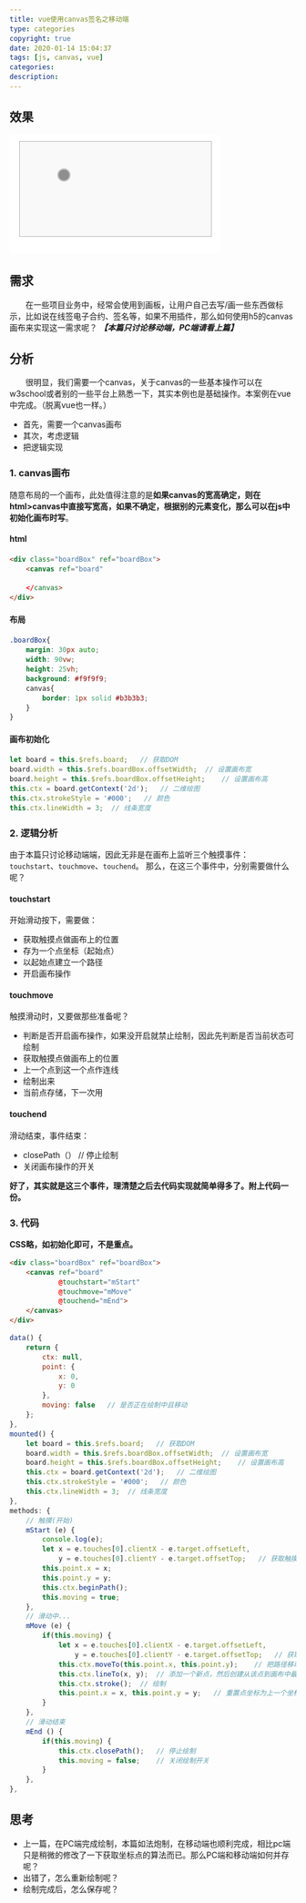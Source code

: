 ```yaml
---
title: vue使用canvas签名之移动端
type: categories
copyright: true
date: 2020-01-14 15:04:37
tags: [js, canvas, vue]
categories:
description:
---
```

## 效果
![canvas移动端签名](/images/posts/canvas画板m.gif 'canvas移动端签名')

<!--more-->

## 需求
&emsp;&emsp;在一些项目业务中，经常会使用到画板，让用户自己去写/画一些东西做标示，比如说在线签电子合约、签名等，如果不用插件，那么如何使用h5的canvas画布来实现这一需求呢？ ***【本篇只讨论移动端，PC端请看上篇】***

## 分析
&emsp;&emsp;很明显，我们需要一个canvas，关于canvas的一些基本操作可以在w3school或者别的一些平台上熟悉一下，其实本例也是基础操作。本案例在vue中完成。（脱离vue也一样。）
- 首先，需要一个canvas画布
- 其次，考虑逻辑
- 把逻辑实现

### 1. canvas画布
随意布局的一个画布，此处值得注意的是**如果canvas的宽高确定，则在html>canvas中直接写宽高，如果不确定，根据别的元素变化，那么可以在js中初始化画布时写**。
#### html
```html
<div class="boardBox" ref="boardBox">
    <canvas ref="board"
            
    </canvas>
</div>
```
#### 布局
```css
.boardBox{
    margin: 30px auto;
    width: 90vw;
    height: 25vh;
    background: #f9f9f9;
    canvas{
        border: 1px solid #b3b3b3;
    }
}
```
#### 画布初始化
```js
let board = this.$refs.board;   // 获取DOM
board.width = this.$refs.boardBox.offsetWidth;  // 设置画布宽
board.height = this.$refs.boardBox.offsetHeight;    // 设置画布高
this.ctx = board.getContext('2d');   // 二维绘图
this.ctx.strokeStyle = '#000';   // 颜色
this.ctx.lineWidth = 3;  // 线条宽度
```

### 2. 逻辑分析
由于本篇只讨论移动端端，因此无非是在画布上监听三个触摸事件：`touchstart`、`touchmove`、`touchend`。
那么，在这三个事件中，分别需要做什么呢？
#### touchstart
开始滑动按下，需要做：
- 获取触摸点做画布上的位置
- 存为一个点坐标（起始点）
- 以起始点建立一个路径
- 开启画布操作

#### touchmove
触摸滑动时，又要做那些准备呢？
- 判断是否开启画布操作，如果没开启就禁止绘制，因此先判断是否当前状态可绘制
- 获取触摸点做画布上的位置
- 上一个点到这一个点作连线
- 绘制出来
- 当前点存储，下一次用

#### touchend
滑动结束，事件结束：
- closePath（） // 停止绘制
- 关闭画布操作的开关

**好了，其实就是这三个事件，理清楚之后去代码实现就简单得多了。附上代码一份。**

### 3. 代码
**CSS略，如初始化即可，不是重点。**
```html
<div class="boardBox" ref="boardBox">
    <canvas ref="board"
            @touchstart="mStart"
            @touchmove="mMove"
            @touchend="mEnd">
    </canvas>
</div>
```

```js
data() {
    return {
        ctx: null,
        point: {
            x: 0,
            y: 0
        },
        moving: false   // 是否正在绘制中且移动
    };
},
mounted() {
    let board = this.$refs.board;   // 获取DOM
    board.width = this.$refs.boardBox.offsetWidth;  // 设置画布宽
    board.height = this.$refs.boardBox.offsetHeight;    // 设置画布高
    this.ctx = board.getContext('2d');   // 二维绘图
    this.ctx.strokeStyle = '#000';   // 颜色
    this.ctx.lineWidth = 3;  // 线条宽度
},
methods: {
    // 触摸(开始)
    mStart (e) {
        console.log(e);
        let x = e.touches[0].clientX - e.target.offsetLeft,
            y = e.touches[0].clientY - e.target.offsetTop;   // 获取触摸点在画板（canvas）的坐标
        this.point.x = x;
        this.point.y = y;
        this.ctx.beginPath();
        this.moving = true;
    },
    // 滑动中...
    mMove (e) {
        if(this.moving) {
            let x = e.touches[0].clientX - e.target.offsetLeft,
                y = e.touches[0].clientY - e.target.offsetTop;   // 获取触摸点在画板（canvas）的坐标
            this.ctx.moveTo(this.point.x, this.point.y);    // 把路径移动到画布中的指定点，不创建线条(起始点)
            this.ctx.lineTo(x, y);  // 添加一个新点，然后创建从该点到画布中最后指定点的线条，不创建线条
            this.ctx.stroke();  // 绘制
            this.point.x = x, this.point.y = y;   // 重置点坐标为上一个坐标
        }
    },
    // 滑动结束
    mEnd () {
        if(this.moving) {
            this.ctx.closePath();   // 停止绘制
            this.moving = false;    // 关闭绘制开关
        }
    },
},
```

## 思考
- 上一篇，在PC端完成绘制，本篇如法炮制，在移动端也顺利完成，相比pc端只是稍微的修改了一下获取坐标点的算法而已。那么PC端和移动端如何并存呢？
- 出错了，怎么重新绘制呢？
- 绘制完成后，怎么保存呢？
